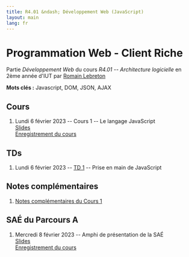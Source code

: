 ```yaml
---
title: R4.01 &ndash; Développement Web (JavaScript)
layout: main
lang: fr
---
```


# Programmation Web - Client Riche

Partie *Développement Web* du cours *R4.01 -- Architecture logicielle* en
2ème année d'IUT par [Romain Lebreton](http://www.lirmm.fr/~lebreton)

**Mots clés :** Javascript, DOM, JSON, AJAX

## Cours

1. Lundi 6 février 2023 -- Cours 1 -- Le langage JavaScript  
   [Slides](classes/cours1.html)  
   [Enregistrement du cours](https://scalelite.umontpellier.fr/playback/presentation/2.3/f3749475eeefcd6e7248f92b167e0730df706e85-1675667135524)

<!-- 1. Lundi 6 février 2023 -- Cours 1 -- Le langage JavaScript  
   [Slides](classes/cours1.html)  
   [Cours en ligne sur Moodle](https://moodle.umontpellier.fr/mod/bigbluebuttonbn/view.php?id=662676)

1. Lundi 6 février 2023 -- Cours 1 -- Le langage JavaScript  
   [Slides](classes/cours1.html)  
   [Cours en ligne sur Moodle](https://moodle.umontpellier.fr/mod/bigbluebuttonbn/view.php?id=662676) -->


## TDs
1. Lundi 6 février 2023 -- [TD 1](https://gitlabinfo.iutmontp.univ-montp2.fr/r4.01-developpementweb/TD1) -- Prise en main de JavaScript

## Notes complémentaires 

1. [Notes complémentaires du Cours 1](assets/class1-complement.html)

## SAÉ du Parcours A

1. Mercredi 8 février 2023 -- Amphi de présentation de la SAÉ  
   [Slides](classes/SAE4A.html)  
   [Enregistrement du cours](https://scalelite.umontpellier.fr/playback/presentation/2.3/e49b10a7c1ccf0690a9d9fd7621261207c1f81ec-1675846964015)